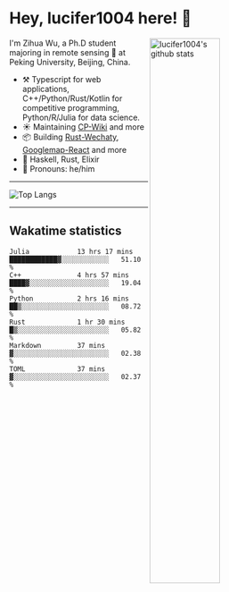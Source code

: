 # Hey, lucifer1004 here! :wave:

<img width="50%" align="right" alt="lucifer1004's github stats" src="https://github-readme-stats.vercel.app/api?username=lucifer1004&show_icons=true">

I'm Zihua Wu, a Ph.D student majoring in remote sensing :satellite: at Peking University, Beijing, China.

- :hammer_and_pick: Typescript for web applications, C++/Python/Rust/Kotlin for competitive programming, Python/R/Julia for data science.
- :sunny: Maintaining [CP-Wiki](https://cp-wiki.vercel.app) and more 
- :package: Building [Rust-Wechaty](https://github.com/wechaty/rust-wechaty), [Googlemap-React](https://github.com/googlemap-react/googlemap-react) and more
- :seedling: Haskell, Rust, Elixir
- :man: Pronouns: he/him

---

![Top Langs](https://github-readme-stats.vercel.app/api/top-langs/?username=lucifer1004&layout=compact)

---

## Wakatime statistics

<!--START_SECTION:waka-->

```text
Julia            13 hrs 17 mins  ████████████▓░░░░░░░░░░░░   51.10 %
C++              4 hrs 57 mins   ████▓░░░░░░░░░░░░░░░░░░░░   19.04 %
Python           2 hrs 16 mins   ██▒░░░░░░░░░░░░░░░░░░░░░░   08.72 %
Rust             1 hr 30 mins    █▒░░░░░░░░░░░░░░░░░░░░░░░   05.82 %
Markdown         37 mins         ▓░░░░░░░░░░░░░░░░░░░░░░░░   02.38 %
TOML             37 mins         ▓░░░░░░░░░░░░░░░░░░░░░░░░   02.37 %
```

<!--END_SECTION:waka-->
